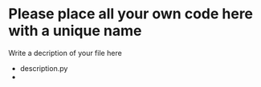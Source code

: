 # Please place all your own code here with a unique name

Write a decription of your file here

  * description.py 
  * 

